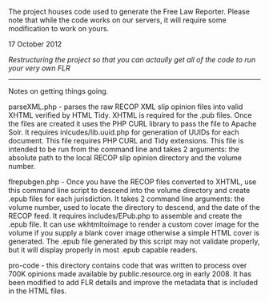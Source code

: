The project houses code used to generate the Free Law Reporter. Please note that while the code works on our servers, it will require some modification to work on yours.

17 October 2012

*Restructuring the project so that you can actaully get all of the code to run your very own FLR*

---

Notes on getting things going.

parseXML.php - parses the raw RECOP XML slip opinion files into valid XHTML verified by HTML Tidy. XHTML is required for the .pub files. Once the files are created it uses the PHP CURL library to pass the file to Apache Solr. It requires inlcudes/lib.uuid.php for generation of UUIDs for each document. This file requires PHP CURL and Tidy extensions. This file is intended to be run from the command line and takes 2 arguments: the absolute path to the local RECOP slip opinion directory and the volume number.

flrepubgen.php - Once you have the RECOP files converted to XHTML, use this command line script to descend into the volume directory and create .epub files for each jurisdiction. It takes 2 command line arguments: the volume number, used to locate the directory to descend, and the date of the RECOP feed. It requires includes/EPub.php to assemble and create the .epub file. It can use wkhtmltoimage to render a custom cover image for the volume if you supply a blank cover image otherwise a simple HTML cover is generated. The .epub file generated by this script may not validate properly, but it will display properly in most .epub capable readers.

pro-code - this directory contains code that was written to process over 700K opinions made available by public.resource.org in early 2008. It has been modified to add FLR details and improve the metadata that is included in the HTML files.